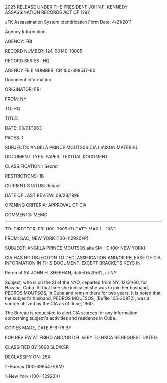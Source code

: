 2025 RELEASE UNDER THE PRESIDENT JOHN F. KENNEDY ASSASSINATION RECORDS ACT OF 1992

JFK Assassination System
Identification Form
Date: 4/21/2011

Agency Information

AGENCY: FBI

RECORD NUMBER: 124-90140-10005

RECORD SERIES : HQ

AGENCY FILE NUMBER: CR 100-398547-60

Document Information

ORIGINATOR: FBI

FROM: NY

TO: HQ

TITLE:

DATE: 03/01/1963

PAGES: 1

SUBJECTS: ANGELA PRINCE MOUTSOS
          CIA LIAISON MATERIAL

DOCUMENT TYPE: PAPER, TEXTUAL DOCUMENT

CLASSIFICATION : Secret

RESTRICTIONS: 1B

CURRENT STATUS: Redact

DATE OF LAST REVIEW: 09/28/1998

OPENING CRITERIA: APPROVAL OF CIA

COMMENTS: MEMO

---

TO: DIRECTOR, FBI (100-398547) DATE: MAR 1 - 1963

FROM: SAC, NEW YORK (100-112920)(P)

SUBJECT: ANGELA PRINCE MOUTSOS aka
          SM - C
          (00: NEW YORK)

CIA HAS NO OBJECTION TO
DECLASSIFICATION AND/OR
RELEASE OF CIA INFORMATION
IN THIS DOCUMENT. EXCEPT
BRACKETS KEYS IN

Rerep of SA JOHN H. SHEEHAN, dated 6/29/62, at NY.

Subject, who is on the SI of the NYO, departed
from NY, 12/31/60, for Havana, Cuba. At that time she
indicated she was to join her husband, PEDROS MOUTSOS, in
Cuba and remain there for two years. It is noted that the
subject's husband, PEDROS MOUTSOS, (Bufile 105-30972), was
a source utilized by the CIA as of June, 1960.

The Bureau is requested to alert CIA sources for
any information concerning subject's activities and residence
in Cuba.

COPIES MADE, DATE 6-6-78 BY

FOR REVIEW AT FBIHO AND/OR DELIVERY
TO HSCA RE REQUEST DATED.

CLASSIFIED BY 5668 SLD/KSR

DECLASSIFY ON: 25X

2-Bureau (100-398547)(RM)

1-New York (100-112920)()
